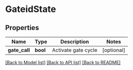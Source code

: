 # GateidState

## Properties
Name | Type | Description | Notes
------------ | ------------- | ------------- | -------------
**gate_call** | **bool** | Activate gate cycle | [optional] 

[[Back to Model list]](../README.md#documentation-for-models) [[Back to API list]](../README.md#documentation-for-api-endpoints) [[Back to README]](../README.md)

